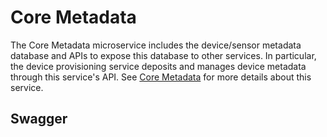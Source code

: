 # Core Metadata

The Core Metadata microservice includes the device/sensor metadata database
and APIs to expose this database to other services. In particular, the
device provisioning service deposits and manages device metadata through
this service's API. See [Core Metadata](../../microservices/core/metadata/Purpose.md) for more details about this service.

## Swagger

<swagger-ui src="https://raw.githubusercontent.com/edgexfoundry/edgex-go/{{edgexversion}}/openapi/{{api_version}}/core-metadata.yaml"/>
